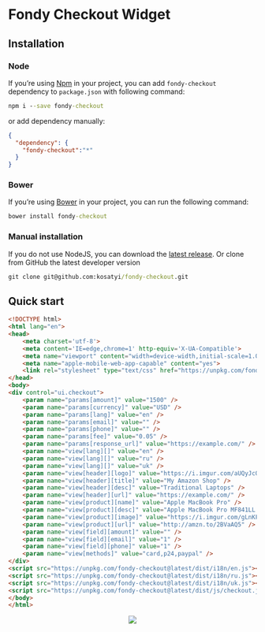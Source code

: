 # Fondy Checkout Widget



## Installation

### Node

If you’re using [Npm](https://npmjs.com/) in your project, you can add `fondy-checkout` dependency to `package.json` 
with following command:

```cmd
npm i --save fondy-checkout
```

or add dependency manually:

```json
{
  "dependency": {
    "fondy-checkout":"*"
  }
}
```

### Bower

If you’re using [Bower](https://bower.io/) in your project, you can run the following command:

```cmd
bower install fondy-checkout
```

### Manual installation

If you do not use NodeJS, you can download the
[latest release](https://github.com/kosatyi/fondy-checkout/releases).
Or clone from GitHub the latest developer version
```cmd
git clone git@github.com:kosatyi/fondy-checkout.git
```


## Quick start

```html
<!DOCTYPE html>
<html lang="en">
<head>
    <meta charset='utf-8'>
    <meta content='IE=edge,chrome=1' http-equiv='X-UA-Compatible'>
    <meta name="viewport" content="width=device-width,initial-scale=1.0,user-scalable=no">
    <meta name="apple-mobile-web-app-capable" content="yes">
    <link rel="stylesheet" type="text/css" href="https://unpkg.com/fondy-checkout@latest/dist/css/checkout.css">
</head>
<body>
<div control="ui.checkout">
    <param name="params[amount]" value="1500" />
    <param name="params[currency]" value="USD" />
    <param name="params[lang]" value="en" />
    <param name="params[email]" value="" />
    <param name="params[phone]" value="" />
    <param name="params[fee]" value="0.05" />
    <param name="params[response_url]" value="https://example.com/" />
    <param name="view[lang][]" value="en" />
    <param name="view[lang][]" value="ru" />
    <param name="view[lang][]" value="uk" />
    <param name="view[header][logo]" value="https://i.imgur.com/aUQyJcQ.png" />
    <param name="view[header][title]" value="My Amazon Shop" />
    <param name="view[header][desc]" value="Traditional Laptops" />
    <param name="view[header][url]" value="https://example.com/" />
    <param name="view[product][name]" value="Apple MacBook Pro" />
    <param name="view[product][desc]" value="Apple MacBook Pro MF841LL Laptop with Retina Display" />
    <param name="view[product][image]" value="https://i.imgur.com/gLnKFyt.png" />
    <param name="view[product][url]" value="http://amzn.to/2BVaAQ5" />
    <param name="view[field][amount]" value="" />
    <param name="view[field][email]" value="1" />
    <param name="view[field][phone]" value="1" />
    <param name="view[methods]" value="card,p24,paypal" />
</div>
<script src="https://unpkg.com/fondy-checkout@latest/dist/i18n/en.js"></script>
<script src="https://unpkg.com/fondy-checkout@latest/dist/i18n/ru.js"></script>
<script src="https://unpkg.com/fondy-checkout@latest/dist/i18n/uk.js"></script>
<script src="https://unpkg.com/fondy-checkout@latest/dist/js/checkout.js"></script>
</body>
</html>
```

<p align="center">
    <img src="https://image.prntscr.com/image/0KJQnJALT0WgVMi9PaDoPA.png">
</p>